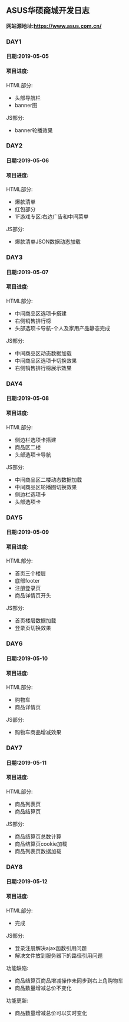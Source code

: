 ## ASUS华硕商城开发日志
**网站源地址:https://www.asus.com.cn/**
### DAY1
#### 日期:2019-05-05
#### 项目进度:
HTML部分:
- 头部导航栏
- banner图

JS部分:
- banner轮播效果

### DAY2
#### 日期:2019-05-06
#### 项目进度:
HTML部分:
- 爆款清单
- 红包部分
- 1F游戏专区:右边广告和中间菜单

JS部分:
- 爆款清单JSON数据动态加载


### DAY3
#### 日期:2019-05-07
#### 项目进度:
HTML部分:
- 中间商品区选项卡搭建
- 右侧销售排行榜
- 头部选项卡导航-个人及家用产品静态完成

JS部分:
- 中间商品区动态数据加载
- 中间商品区选项卡切换效果
- 右侧销售排行榜展示效果

### DAY4
#### 日期:2019-05-08
#### 项目进度:
HTML部分:
- 侧边栏选项卡搭建
- 商品区二楼
- 头部选项卡导航

JS部分:
- 中间商品区二楼动态数据加载
- 中间商品区轮播图切换效果
- 侧边栏选项卡
- 头部选项卡

### DAY5
#### 日期:2019-05-09
#### 项目进度:
HTML部分:
- 首页三个楼层
- 底部footer
- 注册登录页
- 商品详情页开头 

JS部分:
- 首页楼层数据加载
- 登录页切换效果

### DAY6
#### 日期:2019-05-10
#### 项目进度:
HTML部分:
- 购物车
- 商品详情页

JS部分:
- 购物车商品增减效果

### DAY7
#### 日期:2019-05-11
#### 项目进度:
HTML部分:
- 商品列表页
- 商品结算页

JS部分:
- 商品结算页总数计算
- 商品结算页cookie加载
- 商品列表页数据加载

### DAY8
#### 日期:2019-05-12
#### 项目进度:
HTML部分:
- 完成

JS部分:
- 登录注册解决ajax函数引用问题
- 解决文件放到服务器下的路径引用问题

功能缺陷:
- 商品结算页商品增减操作未同步到右上角购物车
- 商品数量增减总价不变化

功能更新:
- 商品数量增减总价可以实时变化